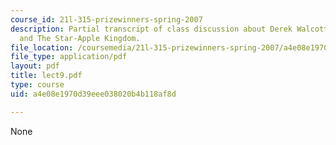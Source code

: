 ```yaml
---
course_id: 21l-315-prizewinners-spring-2007
description: Partial transcript of class discussion about Derek Walcott, Sea Grapes,
  and The Star-Apple Kingdom.
file_location: /coursemedia/21l-315-prizewinners-spring-2007/a4e08e1970d39eee038020b4b118af8d_lect9.pdf
file_type: application/pdf
layout: pdf
title: lect9.pdf
type: course
uid: a4e08e1970d39eee038020b4b118af8d

---
```

None